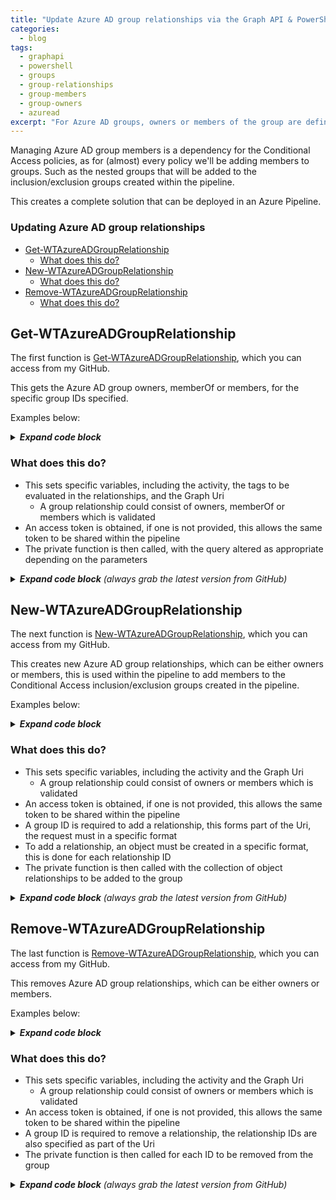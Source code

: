 ```yaml
---
title: "Update Azure AD group relationships via the Graph API & PowerShell"
categories:
  - blog
tags:
  - graphapi
  - powershell
  - groups
  - group-relationships
  - group-members
  - group-owners
  - azuread
excerpt: "For Azure AD groups, owners or members of the group are defined as group 'relationships' this is a series of PowerShell functions to manage these..."
---
```

Managing Azure AD group members is a dependency for the Conditional Access policies, as for (almost) every policy we'll be adding members to groups. Such as the nested groups that will be added to the inclusion/exclusion groups created within the pipeline.

This creates a complete solution that can be deployed in an Azure Pipeline.

### Updating Azure AD group relationships
- [Get-WTAzureADGroupRelationship](#get-wtazureadgrouprelationship)
  - [What does this do?](#what-does-this-do)
- [New-WTAzureADGroupRelationship](#new-wtazureadgrouprelationship)
  - [What does this do?](#what-does-this-do-1)
- [Remove-WTAzureADGroupRelationship](#remove-wtazureadgrouprelationship)
  - [What does this do?](#what-does-this-do-2)

## Get-WTAzureADGroupRelationship
The first function is [Get-WTAzureADGroupRelationship][function-get], which you can access from my GitHub.

This gets the Azure AD group owners, memberOf or members, for the specific group IDs specified.

Examples below:

<details>
  <summary><em><strong>Expand code block</strong></em></summary>

```powershell
# Clone repo that contains the Graph API and ToolKit functions
git clone --branch main --single-branch https://github.com/wesley-trust/GraphAPI.git
git clone --branch main --single-branch https://github.com/wesley-trust/ToolKit.git

# Dot source function into memory
. .\GraphAPI\Public\AzureAD\Groups\Relationship\Get-WTAzureADGroupRelationship.ps1

# Define Variables
$ClientID = "sdg23497-sd82-983s-sdf23-dsf234kafs24"
$ClientSecret = "khsdfhbdfg723498345_sdfkjbdf~-SDFFG1"
$TenantDomain = "wesleytrustsandbox.onmicrosoft.com"
$GroupIDs = @("gkg23497-43gf-983s-5fg36-dsf234kafs24","hsw23497-hg5d-t59b-fd35k-dsf234kafs24")
$AccessToken = "HWYLAqz6PipzzdtPwRnSN0Socozs2lZ7nsFky90UlDGTmaZY1foVojTUqFgm1vw0iBslogoP"
$Relationship = "members"

# Create hashtable
$Parameters = @{
  ClientID     = $ClientID
  ClientSecret = $ClientSecret
  TenantDomain = $TenantDomain
  GroupIDs     = $GroupIDs
  Relationship = $Relationship
}

# Get the members for the specific group, splat the parameters (including the service principal to obtain an access token)
Get-WTAzureADGroupRelationship @Parameters

# Or pipe specific group IDs to get the members, including an access token previously obtained
$GroupIDs | Get-WTAzureADGroupRelationship -AccessToken $AccessToken -Relationship $Relationship

# Or specify each parameter individually, including an access token previously obtained
Get-WTAzureADGroupRelationship -AccessToken $AccessToken -GroupIDs $GroupIDs -Relationship $Relationship
```

</details>

### What does this do?
- This sets specific variables, including the activity, the tags to be evaluated in the relationships, and the Graph Uri
  - A group relationship could consist of owners, memberOf or members which is validated
- An access token is obtained, if one is not provided, this allows the same token to be shared within the pipeline
- The private function is then called, with the query altered as appropriate depending on the parameters

<details>
  <summary><em><strong>Expand code block</strong> (always grab the latest version from GitHub)</em></summary>

```powershell
function Get-WTAzureADGroupRelationship {
    [cmdletbinding()]
    param (
        [parameter(
            Mandatory = $false,
            ValueFromPipeLineByPropertyName = $true,
            HelpMessage = "Client ID for the Azure AD service principal with Azure AD group Graph permissions"
        )]
        [string]$ClientID,
        [parameter(
            Mandatory = $false,
            ValueFromPipeLineByPropertyName = $true,
            HelpMessage = "Client secret for the Azure AD service principal with Azure AD group Graph permissions"
        )]
        [string]$ClientSecret,
        [parameter(
            Mandatory = $false,
            ValueFromPipeLineByPropertyName = $true,
            HelpMessage = "The initial domain (onmicrosoft.com) of the tenant"
        )]
        [string]$TenantDomain,
        [parameter(
            Mandatory = $false,
            ValueFromPipeLineByPropertyName = $true,
            HelpMessage = "The access token, obtained from executing Get-WTGraphAccessToken"
        )]
        [string]$AccessToken,
        [parameter(
            Mandatory = $false,
            ValueFromPipeLineByPropertyName = $true,
            HelpMessage = "Specify whether to exclude features in preview, a production API version will be used instead"
        )]
        [switch]$ExcludePreviewFeatures,
        [parameter(
            Mandatory = $false,
            ValueFromPipeLineByPropertyName = $true,
            HelpMessage = "Specify whether to exclude tag processing of groups"
        )]
        [switch]$ExcludeTagEvaluation,
        [parameter(
            Mandatory = $true,
            ValueFromPipeLineByPropertyName = $true,
            ValueFromPipeLine = $true,
            HelpMessage = "The Azure AD group to get the members of, this must contain valid id(s)"
        )]
        [Alias("id", "GroupID", "GroupIDs")]
        [string[]]$IDs,
        [parameter(
            Mandatory = $true,
            ValueFromPipeLineByPropertyName = $true,
            HelpMessage = "The group relationship to return, such as group members, owners or groups this group is a member of"
        )]
        [ValidateSet("members", "owners", "memberOf")]
        [string]$Relationship
    )
    Begin {
        try {
            # Function definitions
            $Functions = @(
                "GraphAPI\Public\Authentication\Get-WTGraphAccessToken.ps1",
                "GraphAPI\Private\Invoke-WTGraphGet.ps1"
            )

            # Function dot source
            foreach ($Function in $Functions) {
                . $Function
            }

            # Variables
            $Activity = "Getting Azure AD group $Relationship"
            $Uri = "groups"
            $Tags = @("SVC", "REF", "ENV")

        }
        catch {
            Write-Error -Message $_.Exception
            throw $_.exception
        }
    }
    Process {
        try {

            # If there is no access token, obtain one
            if (!$AccessToken) {
                $AccessToken = Get-WTGraphAccessToken `
                    -ClientID $ClientID `
                    -ClientSecret $ClientSecret `
                    -TenantDomain $TenantDomain
            }
            if ($AccessToken) {

                # Build Parameters
                $Parameters = @{
                    AccessToken = $AccessToken
                    Activity    = $Activity
                }
                if ($ExcludePreviewFeatures) {
                    $Parameters.Add("ExcludePreviewFeatures", $true)
                }
                if (!$ExcludeTagEvaluation) {
                    $Parameters.Add("Tags", $Tags)
                }

                # Get Azure AD group relationship
                $QueryResponse = foreach ($Id in $IDs) {
                    Invoke-WTGraphGet @Parameters -Uri "$Uri/$Id/$Relationship"
                }

                # Return response if one is returned
                if ($QueryResponse) {
                    $QueryResponse
                }
                else {
                    $WarningMessage = "No group $Relationship exist in Azure AD for any of the group IDs specified"
                    Write-Warning $WarningMessage
                }
            }
            else {
                $ErrorMessage = "No access token specified, obtain an access token object from Get-WTGraphAccessToken"
                Write-Error $ErrorMessage
                throw $ErrorMessage
            }
        }
        catch {
            Write-Error -Message $_.Exception
            throw $_.exception
        }
    }
    End {
        try {
            
        }
        catch {
            Write-Error -Message $_.Exception
            throw $_.exception
        }
    }
}
```

</details>

## New-WTAzureADGroupRelationship
The next function is [New-WTAzureADGroupRelationship][function-new], which you can access from my GitHub.

This creates new Azure AD group relationships, which can be either owners or members, this is used within the pipeline to add members to the Conditional Access inclusion/exclusion groups created in the pipeline.

Examples below:

<details>
  <summary><em><strong>Expand code block</strong></em></summary>

```powershell
# Clone repo that contains the Graph API functions
git clone --branch main --single-branch https://github.com/wesley-trust/GraphAPI.git

# Dot source function into memory
. .\GraphAPI\Public\AzureAD\Groups\Relationship\New-WTAzureADGroupRelationship.ps1

# Define Variables
$ClientID = "sdg23497-sd82-983s-sdf23-dsf234kafs24"
$ClientSecret = "khsdfhbdfg723498345_sdfkjbdf~-SDFFG1"
$TenantDomain = "wesleytrustsandbox.onmicrosoft.com"
$GroupID = "gb5d3497-78jb-983s-hb5s6-gbv334kafs24"
$RelationshipIDs = @("gkg23497-43gf-983s-5fg36-dsf234kafs24","hsw23497-hg5d-t59b-fd35k-dsf234kafs24")
$AccessToken = "HWYLAqz6PipzzdtPwRnSN0Socozs2lZ7nsFky90UlDGTmaZY1foVojTUqFgm1vw0iBslogoP"
$Relationship = "members"

# Create hashtable
$Parameters = @{
  ClientID          = $ClientID
  ClientSecret      = $ClientSecret
  TenantDomain      = $TenantDomain
  GroupID           = $GroupID
  RelationshipIDs   = $RelationshipIDs
  Relationship      = $Relationship
}

# Add new relationships to the specified group, splat the parameters (including the service principal to obtain an access token)
New-WTAzureADGroupRelationship @Parameters

# Or pipe specific relationship IDs to create the association with the group, including an access token previously obtained
$RelationshipIDs | New-WTAzureADGroupRelationship -AccessToken $AccessToken -GroupID $GroupID -Relationship $Relationship

# Or specify each parameter individually, including an access token previously obtained
New-WTAzureADGroupRelationship -AccessToken $AccessToken -GroupID $GroupID -RelationshipIDs $RelationshipIDs -Relationship $Relationship
```

</details>

### What does this do?
- This sets specific variables, including the activity and the Graph Uri
  - A group relationship could consist of owners or members which is validated
- An access token is obtained, if one is not provided, this allows the same token to be shared within the pipeline
- A group ID is required to add a relationship, this forms part of the Uri, the request must in a specific format
- To add a relationship, an object must be created in a specific format, this is done for each relationship ID
- The private function is then called with the collection of object relationships to be added to the group

<details>
  <summary><em><strong>Expand code block</strong> (always grab the latest version from GitHub)</em></summary>

```powershell
function New-WTAzureADGroupRelationship {
    [cmdletbinding()]
    param (
        [parameter(
            Mandatory = $false,
            ValueFromPipeLineByPropertyName = $true,
            HelpMessage = "Client ID for the Azure AD service principal with Azure AD group Graph permissions"
        )]
        [string]$ClientID,
        [parameter(
            Mandatory = $false,
            ValueFromPipeLineByPropertyName = $true,
            HelpMessage = "Client secret for the Azure AD service principal with Azure AD group Graph permissions"
        )]
        [string]$ClientSecret,
        [parameter(
            Mandatory = $false,
            ValueFromPipeLineByPropertyName = $true,
            HelpMessage = "The initial domain (onmicrosoft.com) of the tenant"
        )]
        [string]$TenantDomain,
        [parameter(
            Mandatory = $false,
            ValueFromPipeLineByPropertyName = $true,
            HelpMessage = "The access token, obtained from executing Get-WTGraphAccessToken"
        )]
        [string]$AccessToken,
        [parameter(
            Mandatory = $false,
            ValueFromPipeLineByPropertyName = $true,
            HelpMessage = "Specify whether to exclude features in preview, a production API version will be used instead"
        )]
        [switch]$ExcludePreviewFeatures,
        [parameter(
            Mandatory = $true,
            ValueFromPipeLineByPropertyName = $true,
            ValueFromPipeLine = $true,
            HelpMessage = "The Azure AD group to add the members or owners to, this must contain valid id(s)"
        )]
        [Alias("GroupID")]
        [string]$ID,
        [parameter(
            Mandatory = $true,
            ValueFromPipeLineByPropertyName = $true,
            HelpMessage = "The group relationship to add, such as group members or owners"
        )]
        [ValidateSet("members", "owners")]
        [string]$Relationship,
        [parameter(
            Mandatory = $false,
            ValueFromPipeLineByPropertyName = $true,
            HelpMessage = "The relationship ids of the objects to add to the group"
        )]
        [Alias('RelationshipID', 'GroupRelationshipID', 'GroupRelationshipIDs')]
        [string[]]$RelationshipIDs
    )
    Begin {
        try {
            # Function definitions
            $Functions = @(
                "GraphAPI\Public\Authentication\Get-WTGraphAccessToken.ps1",
                "GraphAPI\Private\Invoke-WTGraphPost.ps1"
            )

            # Function dot source
            foreach ($Function in $Functions) {
                . $Function
            }

            # Variables
            $Activity = "Adding Azure AD group $Relationship"
            $Uri = "groups"
        }
        catch {
            Write-Error -Message $_.Exception
            throw $_.exception
        }
    }
    Process {
        try {

            # If there is no access token, obtain one
            if (!$AccessToken) {
                $AccessToken = Get-WTGraphAccessToken `
                    -ClientID $ClientID `
                    -ClientSecret $ClientSecret `
                    -TenantDomain $TenantDomain
            }
            if ($AccessToken) {

                # Build Parameters
                $Parameters = @{
                    AccessToken       = $AccessToken
                    Uri               = "$Uri/$Id/$Relationship/`$ref"
                    Activity          = $Activity
                }
                if ($ExcludePreviewFeatures) {
                    $Parameters.Add("ExcludePreviewFeatures", $true)
                }

                # If there are IDs, for each, create an object with the ID
                if ($RelationshipIDs) {
                    $RelationshipObject = foreach ($RelationshipId in $RelationshipIDs) {
                        [pscustomobject]@{
                            "@odata.id" = "https://graph.microsoft.com/v1.0/directoryObjects/$RelationshipId"
                        }
                    }

                    # Add group relationship
                    Invoke-WTGraphPost `
                        @Parameters `
                        -InputObject $RelationshipObject
                }
                else {
                    $ErrorMessage = "There are no group $Relationship to be added"
                    Write-Error $ErrorMessage
                }
            }
            else {
                $ErrorMessage = "No access token specified, obtain an access token object from Get-WTGraphAccessToken"
                Write-Error $ErrorMessage
                throw $ErrorMessage
            }
        }
        catch {
            Write-Error -Message $_.Exception
            throw $_.exception
        }
    }
    End {
        try {
            
        }
        catch {
            Write-Error -Message $_.Exception
            throw $_.exception
        }
    }
}
```

</details>

## Remove-WTAzureADGroupRelationship
The last function is [Remove-WTAzureADGroupRelationship][function-remove], which you can access from my GitHub.

This removes Azure AD group relationships, which can be either owners or members.

Examples below:

<details>
  <summary><em><strong>Expand code block</strong></em></summary>

```powershell
# Clone repo that contains the Graph API functions
git clone --branch main --single-branch https://github.com/wesley-trust/GraphAPI.git

# Dot source function into memory
. .\GraphAPI\Public\AzureAD\Groups\Relationship\Remove-WTAzureADGroupRelationship.ps1

# Define Variables
$ClientID = "sdg23497-sd82-983s-sdf23-dsf234kafs24"
$ClientSecret = "khsdfhbdfg723498345_sdfkjbdf~-SDFFG1"
$TenantDomain = "wesleytrustsandbox.onmicrosoft.com"
$GroupID = "gb5d3497-78jb-983s-hb5s6-gbv334kafs24"
$RelationshipIDs = @("gkg23497-43gf-983s-5fg36-dsf234kafs24","hsw23497-hg5d-t59b-fd35k-dsf234kafs24")
$AccessToken = "HWYLAqz6PipzzdtPwRnSN0Socozs2lZ7nsFky90UlDGTmaZY1foVojTUqFgm1vw0iBslogoP"
$Relationship = "members"

# Create hashtable
$Parameters = @{
  ClientID          = $ClientID
  ClientSecret      = $ClientSecret
  TenantDomain      = $TenantDomain
  GroupID           = $GroupID
  RelationshipIDs   = $RelationshipIDs
  Relationship      = $Relationship
}

# Remove relationships from the specified group, splat the parameters (including the service principal to obtain an access token)
Remove-WTAzureADGroupRelationship @Parameters

# Or pipe specific relationship IDs to remove the association with the group, including an access token previously obtained
$RelationshipIDs | Remove-WTAzureADGroupRelationship -AccessToken $AccessToken -GroupID $GroupID -Relationship $Relationship

# Or specify each parameter individually, including an access token previously obtained
Remove-WTAzureADGroupRelationship -AccessToken $AccessToken -GroupID $GroupID -RelationshipIDs $RelationshipIDs -Relationship $Relationship
```

</details>

### What does this do?
- This sets specific variables, including the activity and the Graph Uri
  - A group relationship could consist of owners or members which is validated
- An access token is obtained, if one is not provided, this allows the same token to be shared within the pipeline
- A group ID is required to remove a relationship, the relationship IDs are also specified as part of the Uri
- The private function is then called for each ID to be removed from the group

<details>
  <summary><em><strong>Expand code block</strong> (always grab the latest version from GitHub)</em></summary>

```powershell
function Remove-WTAzureADGroupRelationship {
    [cmdletbinding()]
    param (
        [parameter(
            Mandatory = $false,
            ValueFromPipeLineByPropertyName = $true,
            HelpMessage = "Client ID for the Azure AD service principal with Azure AD group Graph permissions"
        )]
        [string]$ClientID,
        [parameter(
            Mandatory = $false,
            ValueFromPipeLineByPropertyName = $true,
            HelpMessage = "Client secret for the Azure AD service principal with Azure AD group Graph permissions"
        )]
        [string]$ClientSecret,
        [parameter(
            Mandatory = $false,
            ValueFromPipeLineByPropertyName = $true,
            HelpMessage = "The initial domain (onmicrosoft.com) of the tenant"
        )]
        [string]$TenantDomain,
        [parameter(
            Mandatory = $false,
            ValueFromPipeLineByPropertyName = $true,
            HelpMessage = "The access token, obtained from executing Get-WTGraphAccessToken"
        )]
        [string]$AccessToken,
        [parameter(
            Mandatory = $false,
            ValueFromPipeLineByPropertyName = $true,
            HelpMessage = "Specify whether to exclude features in preview, a production API version will be used instead"
        )]
        [switch]$ExcludePreviewFeatures,
        [parameter(
            Mandatory = $true,
            ValueFromPipeLineByPropertyName = $true,
            ValueFromPipeLine = $true,
            HelpMessage = "The Azure AD group to remove the members or owners from, this must contain valid id(s)"
        )]
        [Alias("GroupID")]
        [string]$ID,
        [parameter(
            Mandatory = $true,
            ValueFromPipeLineByPropertyName = $true,
            HelpMessage = "The group relationship to remove, such as group members or owners"
        )]
        [ValidateSet("members", "owners")]
        [string]$Relationship,
        [parameter(
            Mandatory = $false,
            ValueFromPipeLineByPropertyName = $true,
            HelpMessage = "The relationship ids of the objects to remove from the group"
        )]
        [Alias('RelationshipID', 'GroupRelationshipID', 'GroupRelationshipIDs')]
        [string[]]$RelationshipIDs
    )
    Begin {
        try {
            # Function definitions
            $Functions = @(
                "GraphAPI\Public\Authentication\Get-WTGraphAccessToken.ps1",
                "GraphAPI\Private\Invoke-WTGraphDelete.ps1"
            )

            # Function dot source
            foreach ($Function in $Functions) {
                . $Function
            }

            # Variables
            $Activity = "Removing Azure AD group $Relationship"
            $Uri = "groups"
        }
        catch {
            Write-Error -Message $_.Exception
            throw $_.exception
        }
    }
    Process {
        try {

            # If there is no access token, obtain one
            if (!$AccessToken) {
                $AccessToken = Get-WTGraphAccessToken `
                    -ClientID $ClientID `
                    -ClientSecret $ClientSecret `
                    -TenantDomain $TenantDomain
            }
            if ($AccessToken) {

                # Build Parameters
                $Parameters = @{
                    AccessToken       = $AccessToken
                    Activity          = $Activity
                }
                if ($ExcludePreviewFeatures) {
                    $Parameters.Add("ExcludePreviewFeatures", $true)
                }

                # If there are IDs, for each, remove the group relationship
                if ($RelationshipIDs) {
                    foreach ($RelationshipId in $RelationshipIDs) {
                        
                        # Remove group relationship
                        Invoke-WTGraphDelete `
                            @Parameters `
                            -Uri "$Uri/$Id/$Relationship/$RelationshipId/`$ref"
                    }
                }
                else {
                    $ErrorMessage = "There are no group $Relationship to be removed"
                    Write-Error $ErrorMessage
                }
            }
            else {
                $ErrorMessage = "No access token specified, obtain an access token object from Get-WTGraphAccessToken"
                Write-Error $ErrorMessage
                throw $ErrorMessage
            }
        }
        catch {
            Write-Error -Message $_.Exception
            throw $_.exception
        }
    }
    End {
        try {
            
        }
        catch {
            Write-Error -Message $_.Exception
            throw $_.exception
        }
    }
}
```

</details>

[function-get]: https://github.com/wesley-trust/GraphAPI/blob/main/Public/AzureAD/Groups/Relationship/Get-WTAzureADGroupRelationship.ps1
[function-new]: https://github.com/wesley-trust/GraphAPI/blob/main/Public/AzureAD/Groups/Relationship/New-WTAzureADGroupRelationship.ps1
[function-remove]: https://github.com/wesley-trust/GraphAPI/blob/main/Public/AzureAD/Groups/Relationship/Remove-WTAzureADGroupRelationship.ps1